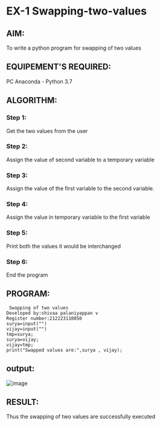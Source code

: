# EX-1 Swapping-two-values
## AIM:
To write a python program for swapping of two values
## EQUIPEMENT'S REQUIRED: 
PC
Anaconda - Python 3.7
## ALGORITHM: 
### Step 1:
Get the two values from the user
### Step 2: 
Assign the value of second variable to a temporary variable 
### Step 3: 
Assign the value of the first variable to the second variable.
### Step 4:  
Assign the value in temporary variable to the first variable
### Step 5: 
Print both the values it would be interchanged
### Step 6: 
End the program
## PROGRAM:
```
 Swapping of two values
Developed by:shivaa palaniyappan v
Register number:212223110050
surya=input("")
vijay=input("")
tmp=surya;
surya=vijay;
vijay=tmp;
print("Swapped values are:",surya , vijay);
```


## output:
![image](https://github.com/shivaa-palaniyappan/Swapping-two-values/assets/146915611/28b099e4-c145-4d11-bf6b-00bc116fcd2e)
## RESULT:
Thus the swapping of two values are successfully executed



